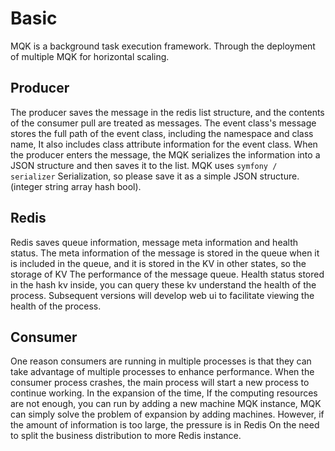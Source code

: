 Basic
======

MQK is a background task execution framework. Through the deployment of multiple MQK for horizontal scaling.

Producer
---------

The producer saves the message in the redis list structure, and the contents of the consumer pull are treated as messages. The event class's message stores the full path of the event class, including the namespace and class name,
It also includes class attribute information for the event class. When the producer enters the message, the MQK serializes the information into a JSON structure and then saves it to the list. MQK uses `symfony / serializer`
Serialization, so please save it as a simple JSON structure. (integer string array hash bool).

Redis
------

Redis saves queue information, message meta information and health status. The meta information of the message is stored in the queue when it is included in the queue, and it is stored in the KV in other states, so the storage of KV
The performance of the message queue. Health status stored in the hash kv inside, you can query these kv understand the health of the process. Subsequent versions will develop web ui to facilitate viewing the health of the process.

Consumer
---------

One reason consumers are running in multiple processes is that they can take advantage of multiple processes to enhance performance. When the consumer process crashes, the main process will start a new process to continue working. In the expansion of the time,
If the computing resources are not enough, you can run by adding a new machine MQK instance, MQK can simply solve the problem of expansion by adding machines. However, if the amount of information is too large, the pressure is in Redis
On the need to split the business distribution to more Redis instance.